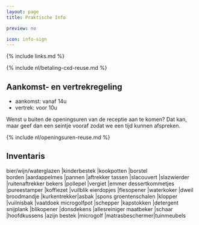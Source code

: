 ```yaml
---
layout: page
title: Praktische Info

preview: no

icon: info-sign
---
```


{% include links.md %}

{% include nl/betaling-cxd-reuse.md %}

## Aankomst- en vertrekregeling

- aankomst: vanaf 14u 
- vertrek: voor 10u

Wenst u buiten de openingsuren van de receptie aan te komen? Dat kan, maar geef dan een seintje vooraf zodat we een tijd kunnen afspreken.

{% include nl/openingsuren-reuse.md %}

## Inventaris

bier/wijn/waterglazen  |kinderbestek |kookpotten     |borstel                              
borden                 |aardappelmes |pannen         |aftrekker
tassen                 |slacouvert   |slazwierder    |ruitenaftrekker
bekers                 |pollepel     |vergiet        |emmer
dessertkommetjes       |pureestamper |koffiezet      |vuilblik
eierdopjes             |flesopener   |waterkoker     |dweil
broodmandje            |kurkentrekker|asbak          |spons
groentenschalen        |klopper      |vuilnisbak     |vaatdoek
microgolfpot           |schepper     |kapstokken     |detergent
snijplank              |blikopener   |donsdekens     |allesreiniger
maatbeker              |schaar       |hoofdkussens   |azijn
bestek                 |microgolf    |matrasbeschermer|tuinmeubels

